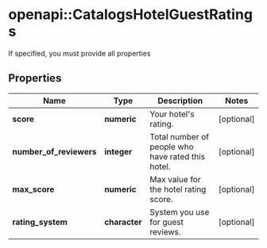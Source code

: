 # openapi::CatalogsHotelGuestRatings

If specified, you must provide all properties

## Properties
Name | Type | Description | Notes
------------ | ------------- | ------------- | -------------
**score** | **numeric** | Your hotel&#39;s rating. | [optional] 
**number_of_reviewers** | **integer** | Total number of people who have rated this hotel. | [optional] 
**max_score** | **numeric** | Max value for the hotel rating score. | [optional] 
**rating_system** | **character** | System you use for guest reviews. | [optional] 


